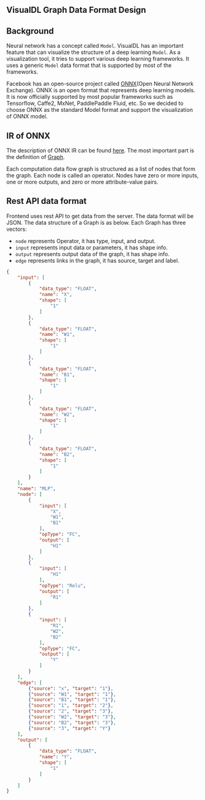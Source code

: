 ## VisualDL Graph Data Format Design

## Background
Neural network has a concept called  `Model`. VisualDL has an important feature that can visualize the structure of a deep learning `Model`. As a visualization tool, it tries to support various deep learning frameworks. It uses a generic `Model` data format that is supported by most of the frameworks.

Facebook has an open-source project called [ONNX](http://onnx.ai/)(Open Neural Network Exchange). ONNX is an open format that represents deep learning models. It is now officially supported by most popular frameworks such as Tensorflow, Caffe2, MxNet, PaddlePaddle Fluid, etc. So we decided to choose ONNX as the standard Model format and support the visualization of ONNX model.

## IR of ONNX
The description of ONNX IR can be found [here](https://github.com/onnx/onnx/blob/master/docs/IR.md). The most important part is the definition of [Graph](https://github.com/onnx/onnx/blob/master/docs/IR.md#graphs).

Each computation data flow graph is structured as a list of nodes that form the graph. Each node is called an operator. Nodes have zero or more inputs, one or more outputs, and zero or more attribute-value pairs. 

## Rest API data format
Frontend uses rest API to get data from the server. The data format will be JSON. The data structure of a Graph is as below. Each Graph has three vectors:

- `node` represents Operator, it has type, input, and output.
- `input` represents input data or parameters, it has shape info.
- `output` represents output data of the graph, it has shape info.
- `edge` represents links in the graph, it has source, target and label.

```json
{
    "input": [
        {
            "data_type": "FLOAT",
            "name": "X",
            "shape": [
                "1"
            ]
        },
        {
            "data_type": "FLOAT",
            "name": "W1",
            "shape": [
                "1"
            ]
        },
        {
            "data_type": "FLOAT",
            "name": "B1",
            "shape": [
                "1"
            ]
        },
        {
            "data_type": "FLOAT",
            "name": "W2",
            "shape": [
                "1"
            ]
        },
        {
            "data_type": "FLOAT",
            "name": "B2",
            "shape": [
                "1"
            ]
        }
    ],
    "name": "MLP",
    "node": [
        {
            "input": [
                "X",
                "W1",
                "B1"
            ],
            "opType": "FC",
            "output": [
                "H1"
            ]
        },
        {
            "input": [
                "H1"
            ],
            "opType": "Relu",
            "output": [
                "R1"
            ]
        },
        {
            "input": [
                "R1",
                "W2",
                "B2"
            ],
            "opType": "FC",
            "output": [
                "Y"
            ]
        }
    ],
    "edge": [
        {"source": "x", "target": "1"},
        {"source": "W1", "target": "1"},
        {"source": "B1", "target": "1"},
        {"source": "1", "target": "2"},
        {"source": "2", "target": "3"},
        {"source": "W2", "target": "3"},
        {"source": "B2", "target": "3"},
        {"source": "3", "target": "Y"}
    ],
    "output": [
        {
            "data_type": "FLOAT",
            "name": "Y",
            "shape": [
                "1"
            ]
        }
    ]
}
```




